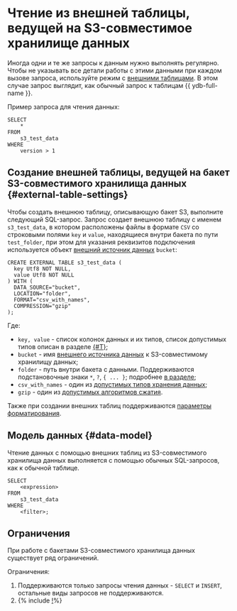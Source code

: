 # Чтение из внешней таблицы, ведущей на S3-совместимое хранилище данных

Иногда одни и те же запросы к данным нужно выполнять регулярно. Чтобы не указывать все детали работы с этими данными при каждом вызове запроса, используйте режим с [внешними таблицами](../../datamodel/external_table.md). В этом случае запрос выглядит, как обычный запрос к таблицам {{ ydb-full-name }}.

Пример запроса для чтения данных:

```yql
SELECT
    *
FROM
    s3_test_data
WHERE
    version > 1
```

## Создание внешней таблицы, ведущей на бакет S3-совместимого хранилища данных {#external-table-settings}

Чтобы создать внешнюю таблицу, описывающую бакет S3, выполните следующий SQL-запрос. Запрос создает внешнюю таблицу с именем `s3_test_data`, в котором расположены файлы в формате `CSV` со строковыми полями `key` и `value`, находящиеся внутри бакета по пути `test_folder`, при этом для указания реквизитов подключения используется объект [внешний источник данных](../../datamodel/external_data_source.md) `bucket`:

```yql
CREATE EXTERNAL TABLE s3_test_data (
  key Utf8 NOT NULL,
  value Utf8 NOT NULL
) WITH (
  DATA_SOURCE="bucket",
  LOCATION="folder",
  FORMAT="csv_with_names",
  COMPRESSION="gzip"
);
```

Где:

- `key, value` - список колонок данных и их типов, список допустимых типов описан в разделе [{#T}](formats.md#types);
- `bucket` - имя [внешнего источника данных](../../datamodel/external_data_source.md) к S3-совместимому хранилищу данных;
- `folder` - путь внутри бакета с данными. Поддерживаются подстановочные знаки `*`, `?`, `{ ... }`; подробнее [в разделе](external_data_source.md#path_format);
- `csv_with_names` - один из [допустимых типов хранения данных](formats.md);
- `gzip` - один из [допустимых алгоритмов сжатия](formats.md#compression).

Также при создании внешних таблиц поддерживаются [параметры форматирования](external_data_source.md#format_settings).

## Модель данных {#data-model}

Чтение данных с помощью внешних таблиц из S3-совместимого хранилища данных выполняется с помощью обычных SQL-запросов, как к обычной таблице.

```yql
SELECT
    <expression>
FROM
    s3_test_data
WHERE
    <filter>;
```

## Ограничения

При работе с бакетами S3-совместимого хранилища данных существует ряд ограничений.

Ограничения:

1. Поддерживаются только запросы чтения данных - `SELECT` и `INSERT`, остальные виды запросов не поддерживаются.
1. {% include [!](../_includes/datetime_limits.md)%}
